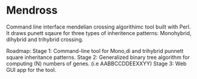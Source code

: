 # Mendross
Command line interface mendelian crossing algorithimc tool built with Perl. 
It draws punett sqaure for three types of inheritence patterns: Monohybrid, dihybrid and trihybrid crossing.





 Roadmap: 
Stage 1: Command-line tool for Mono,di and trihybrid punnett square inheritance patterns. 
Stage 2: Generalized binary tree algorithm for computing (N) numbers of genes. (i.e AABBCCDDEEXXYY)
Stage 3: Web GUI app for the tool.
